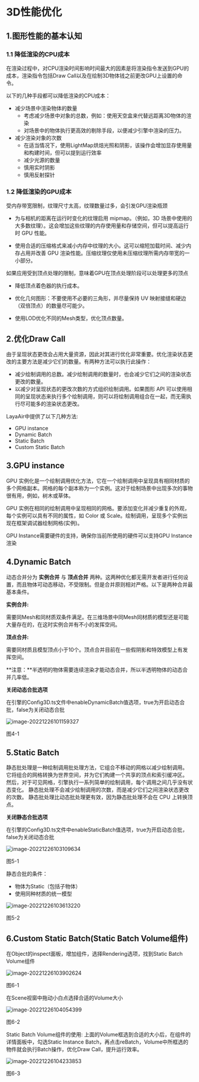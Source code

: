 # 3D性能优化

## 1.图形性能的基本认知

### 1.1 降低渲染的CPU成本

在渲染过程中，对CPU渲染时间影响时间最大的因素是将渲染指令发送到GPU的成本，渲染指令包括Draw Call以及在绘制3D物体钱之前更改GPU上设置的命令。

以下的几种手段都可以降低渲染的CPU成本：

- 减少场景中渲染物体的数量
  - 考虑减少场景中对象的总数，例如：使用天空盒来代替远距离3D物体的渲染
  - 对场景中的物体执行更高效的剔除手段，以便减少引擎中渲染的压力。
- 减少渲染对象的次数
  - 在适当情况下，使用LightMap烘焙光照和阴影，该操作会增加显存使用量和构建时间，但可以提到运行效率
  - 减少光源的数量
  - 慎用实时阴影
  - 慎用反射探针

### **1.2 降低渲染的GPU成本**

受内存带宽限制，纹理尺寸太高，纹理数量过多，会引发GPU渲染瓶颈

- 为与相机的距离在运行时变化的纹理启用 mipmap。（例如，3D 场景中使用的大多数纹理）。这会增加这些纹理的内存使用量和存储空间，但可以提高运行时 GPU 性能。

- 使用合适的压缩格式来减小内存中纹理的大小。这可以缩短加载时间、减少内存占用并改善 GPU 渲染性能。压缩纹理仅使用未压缩纹理所需内存带宽的一小部分。

如果应用受到顶点处理的限制，意味着GPU在顶点处理阶段可以处理更多的顶点

- 降低顶点着色器的执行成本。

- 优化几何图形：不要使用不必要的三角形，并尽量保持 UV 映射接缝和硬边（双倍顶点）的数量尽可能少。
- 使用LOD优化不同的Mesh类型，优化顶点数量。

## 2.优化Draw Call

由于呈现状态更改会占用大量资源，因此对其进行优化非常重要。优化渲染状态更改的主要方法是减少它们的数量。有两种方法可以执行此操作：

- 减少绘制调用的总数。减少绘制调用的数量时，也会减少它们之间的渲染状态更改的数量。
- 以减少对呈现状态的更改次数的方式组织绘制调用。如果图形 API 可以使用相同的呈现状态来执行多个绘制调用，则可以将绘制调用组合在一起，而无需执行尽可能多的渲染状态更改。

LayaAir中提供了以下几种方法:

- GPU instance
- Dynamic Batch
- Static Batch
- Custom Static Batch

## 3.GPU instance

GPU 实例化是一个绘制调用优化方法，它在一个绘制调用中呈现具有相同材质的多个网格副本。网格的每个副本称为一个实例。这对于绘制场景中出现多次的事物很有用，例如，树木或草体。

GPU 实例在相同的绘制调用中呈现相同的网格。要添加变化并减少重复的外观，每个实例可以具有不同的属性，如 Color 或 Scale。绘制调用，呈现多个实例出现在框架调试器绘制网格(实例)。

GPU Instance需要硬件的支持，确保你当前所使用的硬件可以支持GPU Instance渲染

## 4.Dynamic Batch

动态合并分为 **实例合并** 与 **顶点合并** 两种。这两种优化都无需开发者进行任何设置，而且物体可动态移动，不受限制。但是合并原则相对严格。以下是两种合并最基本条件。

**实例合并:**

 需要同Mesh和同材质双条件满足。在三维场景中同Mesh同材质的模型还是可能大量存在的，在这时实例合并有不小的发挥空间。

**顶点合并:**

 需要同材质且模型顶点小于10个。顶点合并目前在一些假阴影和特效模型上有发挥空间。

**注意：**半透明的物体需要连续渲染才能动态合并，所以半透明物体的动态合并几率低。

**关闭动态合批选项**

在引擎的Config3D.ts文件中enableDynamicBatch值选项，true为开启动态合批，false为关闭动态合批

 ![image-20221226101159327](img/image-20221226101159327.png)

图4-1

## 5.Static Batch

静态批处理是一种绘制调用批处理方法，它组合不移动的网格以减少绘制调用。 它将组合的网格转换为世界空间，并为它们构建一个共享的顶点和索引缓冲区。 然后，对于可见网格，引擎执行一系列简单的绘制调用，每个调用之间几乎没有状态变化。 静态批处理不会减少绘制调用的次数，而是减少它们之间渲染状态更改的次数。 静态批处理比动态批处理更有效，因为静态批处理不会在 CPU 上转换顶点。 

**关闭静态合批选项**

在引擎的Config3D.ts文件中enableStaticBatch值选项，true为开启动态合批，false为关闭动态合批

 ![image-20221226103109634](img/image-20221226103109634.png)

图5-1

静态合批的条件：

- 物体为Static（包括子物体）
- 使用同种材质的统一模型

 ![image-20221226103613220](img/image-20221226103613220.png)

图5-2

## 6.Custom Static Batch(Static Batch Volume组件)

在Object的inspect面板，增加组件，选择Rendering选项，找到Static Batch Volume组件

 ![image-20221226103902624](img/image-20221226103902624.png)

图6-1

在Scene视窗中拖动小白点选择合适的Volume大小

 ![image-20221226104054399](img/image-20221226104054399.png)

图6-2

Static Batch Volume组件的使用: 上面的Volume框选到合适的大小后，在组件的详情面板中，勾选Static Instance Batch，再点击reBatch，Volume中所框选的物件就会执行Batch操作，优化Draw Call，提升运行效率。

 ![image-20221226104233853](img/image-20221226104233853.png)

图6-3





